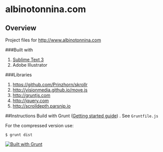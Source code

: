 # albinotonnina.com


## Overview

Project files for <http://www.albinotonnina.com>

###Built with
1. [Sublime Text 3](http://www.sublimetext.com/3)
2. Adobe Illustrator

###Libraries
1. <https://github.com/Prinzhorn/skrollr>
2. <http://visionmedia.github.io/move.js>
3. <http://gruntjs.com>
4. <http://jquery.com>
5. <http://scrolldepth.parsnip.io>

##Instructions
Build with Grunt ([Getting started guide](gruntjs.com/getting-started)) . See `Gruntfile.js`

For the compressed version use:

	$ grunt dist





[![Built with Grunt](https://cdn.gruntjs.com/builtwith.png)](http://gruntjs.com/)
